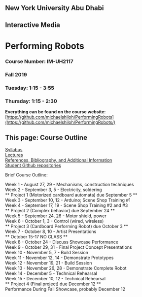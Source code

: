 ## New York University Abu Dhabi
## Interactive Media
# Performing Robots

### Course Number: IM-UH2117 
### Fall 2019  
### Tuesday: 1:15 - 3:55 	
### Thursday: 1:15 - 2:30

**Everything can be found on the course website:**
[https://github.com/michaelshiloh/PerformingRobots](https://github.com/michaelshiloh/PerformingRobots/)

## This page: Course Outline

[Syllabus](syllabus.md)  
[Lectures](lectures.md)  
[References, Bibliography, and Additional Information](references.md)  
[Student Github repositories](studentRepositories.md)  



Brief Course Outline:

Week  1 - August 27, 29    - Mechanisms, construction techniques  
Week  2 - September 3, 5   - Electricity, soldering  
** Project 1 (Motorized cardboard automata) due September 5 **  
Week  3 - September 10, 12 - Arduino; Scene Shop Training #1  
Week  4 - September 17, 19 - Scene Shop Training #2 and #3  
** Project 2 (Complex behavior) due September 24 **  
Week  5 - September 24, 26 - Motor shield, power  
Week  6 - October 1, 3     - Control (wired, wireless)  
** Project 3 (Cardboard Performing Robot) due October 3 **  
Week  7 - October 8, 10    - Artist Presentations  
** October 15-17 NO CLASS **  
Week 8  - October 24       - Discuss Showcase Performance  
Week 9  - October 29, 31   - Final Project Concept Presentations  
Week 10 - November 5, 7    - Build Session  
Week 11 - November 12, 14  - Demonstrate Prototypes  
Week 12 - November 19, 21  - Build Session  
Week 13 - November 26, 28  - Demonstrate Complete Robot  
Week 14 - December 5       - Technical Rehearsal  
Week 15 - December 10, 12  - Technical Rehearsal  
** Project 4 (Final project) due December 12 **  
Performance During Fall Showcase, probably December 12    


